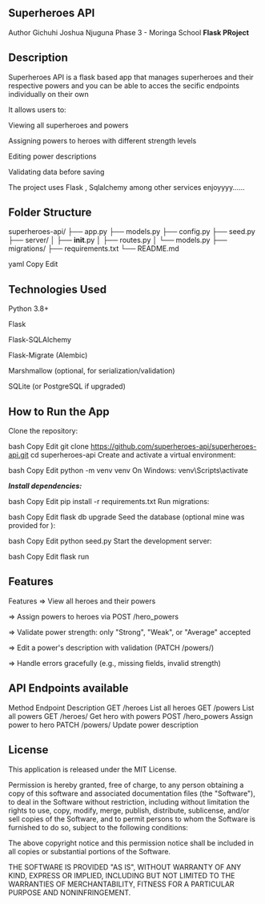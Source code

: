 ## Superheroes API
Author Gichuhi Joshua Njuguna Phase 3 - Moringa School 
****Flask PRoject****

## Description
Superheroes API is a flask based app that manages superheroes and their respective powers and you can be able to acces the secific endpoints individually on their own

It allows users to:

Viewing all superheroes and powers

Assigning powers to heroes with different strength levels

Editing power descriptions

Validating data before saving

The project uses Flask , Sqlalchemy among other services enjoyyyy......

## Folder Structure 
superheroes-api/
├── app.py
├── models.py
├── config.py
├── seed.py
├── server/
│   ├── __init__.py
│   ├── routes.py
│   └── models.py
├── migrations/
├── requirements.txt
└── README.md


yaml Copy Edit

## Technologies Used
Python 3.8+

Flask

Flask-SQLAlchemy

Flask-Migrate (Alembic)

Marshmallow (optional, for serialization/validation)

SQLite (or PostgreSQL if upgraded)


## How to Run the App
Clone the repository:

bash
Copy
Edit
git clone https://github.com/superheroes-api/superheroes-api.git
cd superheroes-api
Create and activate a virtual environment:

bash
Copy
Edit
python -m venv venv
On Windows: venv\Scripts\activate

***Install dependencies:***

bash
Copy
Edit
pip install -r requirements.txt
Run migrations:

bash
Copy
Edit
flask db upgrade
Seed the database (optional mine was provided for ):

bash
Copy
Edit
python seed.py
Start the development server:

bash
Copy
Edit
flask run

## Features
 Features
=> View all heroes and their powers

=> Assign powers to heroes via POST /hero_powers

=> Validate power strength: only "Strong", "Weak", or "Average" accepted

=> Edit a power's description with validation (PATCH /powers/<id>)

=> Handle errors gracefully (e.g., missing fields, invalid strength)

## API Endpoints available
Method	Endpoint	Description
GET	/heroes	List all heroes
GET	/powers	List all powers
GET	/heroes/<id>	Get hero with powers
POST	/hero_powers	Assign power to hero
PATCH	/powers/<id>	Update power description



## License
This application is released under the MIT License.

Permission is hereby granted, free of charge, to any person obtaining a copy of this software and associated documentation files (the "Software"), to deal in the Software without restriction, including without limitation the rights to use, copy, modify, merge, publish, distribute, sublicense, and/or sell copies of the Software, and to permit persons to whom the Software is furnished to do so, subject to the following conditions:

The above copyright notice and this permission notice shall be included in all copies or substantial portions of the Software.

THE SOFTWARE IS PROVIDED "AS IS", WITHOUT WARRANTY OF ANY KIND, EXPRESS OR IMPLIED, INCLUDING BUT NOT LIMITED TO THE WARRANTIES OF MERCHANTABILITY, FITNESS FOR A PARTICULAR PURPOSE AND NONINFRINGEMENT.
